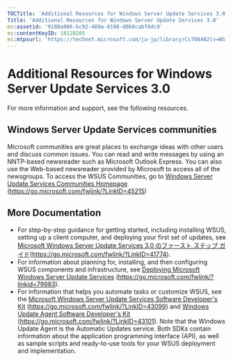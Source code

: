 ```yaml
---
TOCTitle: 'Additional Resources for Windows Server Update Services 3.0'
Title: 'Additional Resources for Windows Server Update Services 3.0'
ms:assetid: '9180a906-bc92-469a-8198-d0b0cabf6dc9'
ms:contentKeyID: 18128205
ms:mtpsurl: 'https://technet.microsoft.com/ja-jp/library/Cc708482(v=WS.10)'
---
```


Additional Resources for Windows Server Update Services 3.0
===========================================================

For more information and support, see the following resources.

Windows Server Update Services communities
------------------------------------------

Microsoft communities are great places to exchange ideas with other users and discuss common issues. You can read and write messages by using an NNTP-based newsreader such as Microsoft Outlook Express. You can also use the Web-based newsreader provided by Microsoft to access all of the newsgroups. To access the WSUS Communities, go to [Windows Server Update Services Communities Homepage](https://go.microsoft.com/fwlink/?linkid=45215) (https://go.microsoft.com/fwlink/?LinkID=45215)

More Documentation
------------------

-   For step-by-step guidance for getting started, including installing WSUS, setting up a client computer, and deploying your first set of updates, see [Microsoft Windows Server Update Services 3.0 のファースト ステップ ガイド](https://technet.microsoft.com/a68a19d2-630e-45d6-b596-d24dac987b64)(https://go.microsoft.com/fwlink/?LinkID=41774).
-   For information about planning for, installing, and then configuring WSUS components and infrastructure, see [Deploying Microsoft Windows Server Update Services](https://go.microsoft.com/fwlink/?linkid=79983) (https://go.microsoft.com/fwlink/?linkid=79983).
-   For information that helps you automate tasks or customize WSUS, see the [Microsoft Windows Server Update Services Software Developer's Kit](https://go.microsoft.com/fwlink/?linkid=43099) (https://go.microsoft.com/fwlink/?LinkID=43099) and [Windows Update Agent Software Developer's Kit](https://go.microsoft.com/fwlink/?linkid=43101) (https://go.microsoft.com/fwlink/?LinkID=43101). Note that the Windows Update Agent is the Automatic Updates service. Both SDKs contain information about the application programming interface (API), as well as sample scripts and ready-to-use tools for your WSUS deployment and implementation.
